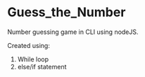# Guess_the_Number
Number guessing game in CLI using nodeJS.

Created using:
1. While loop
2. else/if statement 

